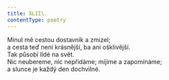 ```yaml
---
title: XLII\.
contentType: poetry
---
```


<section>

Minul mě cestou dostavník a zmizel;  
a cesta teď není krásnější, ba ani ošklivější.  
Tak působí lidé na svět.  
Nic neubereme, nic nepřidáme; míjíme a zapomínáme;  
a slunce je každý den dochvilné.

</section>
